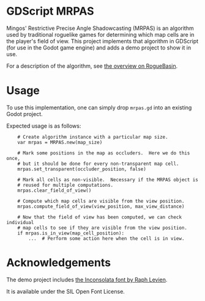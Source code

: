 # GDScript MRPAS

Mingos' Restrictive Precise Angle Shadowcasting (MRPAS) is an algorithm
used by traditional roguelike games for determining which map cells
are in the player's field of view.  This project implements that algorithm
in GDScript (for use in the Godot game engine) and adds a demo project
to show it in use.

For a description of the algorithm, see
[the overview on RogueBasin](http://www.roguebasin.com/index.php?title=Restrictive_Precise_Angle_Shadowcasting).

# Usage

To use this implementation, one can simply drop `mrpas.gd` into an existing
Godot project.

Expected usage is as follows:

```
    # Create algorithm instance with a particular map size.
    var mrpas = MRPAS.new(map_size)

    # Mark some positions in the map as occluders.  Here we do this once,
    # but it should be done for every non-transparent map cell. 
    mrpas.set_transparent(occluder_position, false)

    # Mark all cells as non-visible.  Necessary if the MRPAS object is
    # reused for multiple computations.
    mrpas.clear_field_of_view()

    # Compute which map cells are visible from the view position.
    mrpas.compute_field_of_view(view_position, max_view_distance)

    # Now that the field of view has been computed, we can check individual
    # map cells to see if they are visible from the view position.
    if mrpas.is_in_view(map_cell_position):
        ...  # Perform some action here when the cell is in view.
```

# Acknowledgements

The demo project includes
[the Inconsolata font by Raph Levien](https://levien.com/type/myfonts/inconsolata.html).

It is available under the SIL Open Font License.
